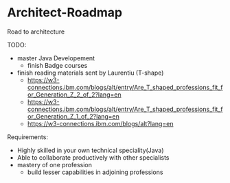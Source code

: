# Architect-Roadmap
Road to architecture

TODO: 
- master Java Developement
   - finish Badge courses
- finish reading materials sent by Laurentiu (T-shape)
   - https://w3-connections.ibm.com/blogs/alt/entry/Are_T_shaped_professions_fit_for_Generation_Z_2_of_2?lang=en
   - https://w3-connections.ibm.com/blogs/alt/entry/Are_T_shaped_professions_fit_for_Generation_Z_1_of_2?lang=en
   - https://w3-connections.ibm.com/blogs/alt?lang=en

Requirements: 
- Highly skilled in your own technical speciality(Java)
- Able to collaborate productively with other specialists
- mastery of one profession
   - build lesser capabilities in adjoining professions
